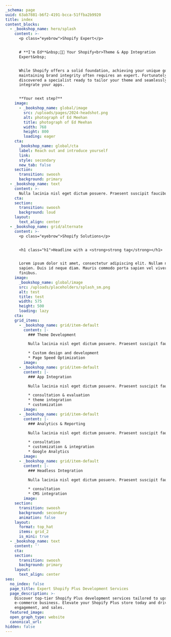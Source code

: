```yaml
---
_schema: page
uuid: 63ab7881-b6f2-4191-bcca-51ffba2b9920
title: index
content_blocks:
  - _bookshop_name: hero/splash
    content: >-
      <p class="eyebrow">Shopify Expert</p>


      # **I'm Ed**&nbsp;🤙🏼 Your Shopify<br>Theme & App Integration
      Expert&nbsp;


      While Shopify offers a solid foundation, achieving your unique goals and
      maintaining brand integrity often requires an expert. Fortunately, you've
      discovered a specialist ready to tailor your theme and seamlessly
      integrate your apps.


      **Your next step?**
    image:
      - _bookshop_name: global/image
        src: /uploads/pages/2024-headshot.png
        alt: photograph of Ed Meehan
        title: photograph of Ed Meehan
        width: 768
        height: 800
        loading: eager
    cta:
      _bookshop_name: global/cta
      label: Reach out and introduce yourself
      link:
      style: secondary
      new_tab: false
    section:
      transition: swoosh
      background: primary
  - _bookshop_name: text
    content: >-
      Nulla lacinia nisl eget dictum posuere. Praesent suscipit faucibus risus, id fringilla lectus scelerisque tincidunt. Aenean quis turpis in velit congue tempus. Donec at nunc finibus, euismod enim in, convallis lacus.
    cta:
    section:
      transition: swoosh
      background: loud
    layout:
      text_align: center
  - _bookshop_name: grid/alternate
    content: >-
      <p class="eyebrow">Shopify Solutions</p>


      <h1 class="h1">Headline with a <strong>strong tag</strong></h1>


      Lorem ipsum dolor sit amet, consectetur adipiscing elit. Nullam non tellus
      sapien. Duis id neque diam. Mauris commodo porta sapien vel viverra. Sed
      finibus.
    image:
      _bookshop_name: global/image
      src: /uploads/placeholders/splash_sm.png
      alt: test
      title: test
      width: 575
      height: 500
      loading: lazy
    cta:
    grid_items:
      - _bookshop_name: grid/item-default
        content: |-
          ### Theme Development

          Nulla lacinia nisl eget dictum posuere. Praesent suscipit faucibus risus, id fringilla lectus scelerisque tincidunt. Aenean quis turpis in velit congue tempus. Donec at nunc finibus, euismod enim in, convallis lacus.

          * Custom design and development
          * Page Speed Optimization
        image:
      - _bookshop_name: grid/item-default
        content: |-
          ### App Integration

          Nulla lacinia nisl eget dictum posuere. Praesent suscipit faucibus risus, id fringilla lectus scelerisque tincidunt. Aenean quis turpis in velit congue tempus. Donec at nunc finibus, euismod enim in, convallis lacus.

          * consultation & evaluation
          * theme integration
          * customization
        image:
      - _bookshop_name: grid/item-default
        content: |-
          ### Analytics & Reporting

          Nulla lacinia nisl eget dictum posuere. Praesent suscipit faucibus risus, id fringilla lectus scelerisque tincidunt. Aenean quis turpis in velit congue tempus. Donec at nunc finibus, euismod enim in, convallis lacus.

          * consultation
          * customization & integration
          * Google Analytics
        image:
      - _bookshop_name: grid/item-default
        content: |-
          ### Headless Integration

          Nulla lacinia nisl eget dictum posuere. Praesent suscipit faucibus risus, id fringilla lectus scelerisque tincidunt. Aenean quis turpis in velit congue tempus. Donec at nunc finibus, euismod enim in, convallis lacus.

          * consultation
          * CMS integration
        image:
    section:
      transition: swoosh
      background: secondary
      animation: false
    layout:
      format: top_hat
      items: grid_2
      is_mini: true
  - _bookshop_name: text
    content: ''
    cta:
    section:
      transition: swoosh
      background: primary
    layout:
      text_align: center
seo:
  no_index: false
  page_title: Expert Shopify Plus Development Services
  page_description: >-
    Discover top-tier Shopify Plus development services tailored to upscale your
    e-commerce business. Elevate your Shopify Plus store today and drive growth,
    engagement, and sales.
  featured_image:
  open_graph_type: website
  canonical_url:
hidden: false
---
```

